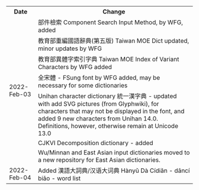 <table>
  <tr><th>Date</th><th>Change</th></tr>
  <tr><td rowspan=7>2022-Feb-03</td>
    <td>部件檢索 Component Search Input Method, by WFG, added</td></tr>
    <tr><td>教育部重編國語辭典(第五版) Taiwan MOE Dict updated, minor updates by WFG</td></tr>
    <tr><td>教育部異體字索引字典 Taiwan MOE Index of Variant Characters by WFG added</td></tr>
    <tr><td>全宋體 - FSung font by WFG added, may be necessary for some dictionaries</td></tr>
    <tr><td>Unihan character dictionary 統一漢字典 - updated with add SVG pictures (from Glyphwiki), for characters that may not be displayed in the font, and added 9 new characters from Unihan 14.0.  Definitions, however, otherwise remain at Unicode 13.0</td></tr>
    <tr><td>CJKVI Decomposition dictionary - added</td></tr>
    <tr><td>Wu/Minnan and East Asian input dictionaries moved to a new repository for East Asian dictionaries.</td></tr>
  <tr><td rowspan=7>2022-Feb-04</td><td>Added 漢語大詞典/汉语大词典 Hànyǔ Dà Cídiǎn - dāncí biǎo - word list</td></tr>
</table>

